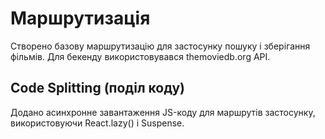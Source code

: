 # Маршрутизація

Створено базову маршрутизацію для застосунку пошуку і зберігання фільмів.
Для бекенду використовувався themoviedb.org API.

## Code Splitting (поділ коду)

Додано асинхронне завантаження JS-коду для маршрутів застосунку, використовуючи React.lazy() і Suspense.
